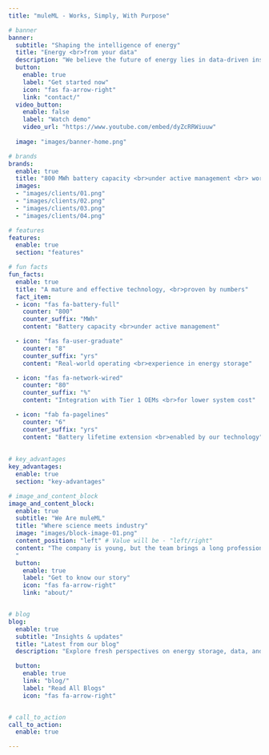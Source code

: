 ```yaml
---
title: "muleML - Works, Simply, With Purpose"

# banner
banner:
  subtitle: "Shaping the intelligence of energy"
  title: "Energy <br>from your data"
  description: "We believe the future of energy lies in data-driven insights. <br>That’s why we democratize machine learning and data engineering in energy storage, helping the world build more sustainable and resilient energy systems."
  button:
    enable: true
    label: "Get started now"
    icon: "fas fa-arrow-right"
    link: "contact/"
  video_button:
    enable: false
    label: "Watch demo"
    video_url: "https://www.youtube.com/embed/dyZcRRWiuuw"
  
  image: "images/banner-home.png"

# brands
brands:
  enable: true
  title: "800 MWh battery capacity <br>under active management <br> worldwide"
  images: 
  - "images/clients/01.png"
  - "images/clients/02.png"
  - "images/clients/03.png"
  - "images/clients/04.png"

# features
features:
  enable: true
  section: "features"

# fun facts
fun_facts:
  enable: true
  title: "A mature and effective technology, <br>proven by numbers"
  fact_item:
  - icon: "fas fa-battery-full"
    counter: "800"
    counter_suffix: "MWh"
    content: "Battery capacity <br>under active management"

  - icon: "fas fa-user-graduate"
    counter: "8"
    counter_suffix: "yrs"
    content: "Real-world operating <br>experience in energy storage"

  - icon: "fas fa-network-wired"
    counter: "80"
    counter_suffix: "%"
    content: "Integration with Tier 1 OEMs <br>for lower system cost"

  - icon: "fab fa-pagelines"
    counter: "6"
    counter_suffix: "yrs"
    content: "Battery lifetime extension <br>enabled by our technology"
    
    
# key_advantages
key_advantages:
  enable: true
  section: "key-advantages"

# image_and_content_block
image_and_content_block:
  enable: true
  subtitle: "We Are muleML"
  title: "Where science meets industry"
  image: "images/block-image-01.png"
  content_position: "left" # Value will be - "left/right"
  content: "The company is young, but the team brings a long professional history. Born from the initiative of former MIT researchers with the goal of transferring cutting-edge expertise into the European innovation landscape, we combine strong academic credentials with industry experience in IT consulting, analytics, and project management—creating a unique profile for technology transfer and applied research that bridges scientific knowledge with industrial applications.
  "
  button:
    enable: true
    label: "Get to know our story"
    icon: "fas fa-arrow-right"
    link: "about/"


# blog
blog:
  enable: true
  subtitle: "Insights & updates"
  title: "Latest from our blog"
  description: "Explore fresh perspectives on energy storage, data, and machine learning shaping the future"

  button:
    enable: true
    link: "blog/"
    label: "Read All Blogs"
    icon: "fas fa-arrow-right"


# call_to_action
call_to_action:
  enable: true

---
```

